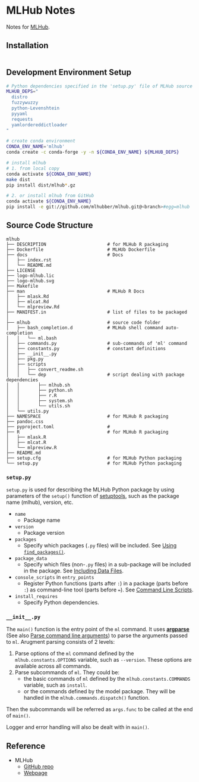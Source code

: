 # MLHub Notes #

Notes for [MLHub](https://github.com/mlhubber/mlhub).


## Installation ##

```bash

```


## Development Environment Setup ##

```bash
# Python dependencies specified in the 'setup.py' file of MLHub source code
MLHUB_DEPS="
  distro
  fuzzywuzzy
  python-Levenshtein
  pyyaml
  requests
  yamlordereddictloader
"

# create conda environment
CONDA_ENV_NAME='mlhub'
conda create -c conda-forge -y -n ${CONDA_ENV_NAME} ${MLHUB_DEPS}

# install mlhub
# 1. from local copy
conda activate ${CONDA_ENV_NAME}
make dist
pip install dist/mlhub*.gz

# 2. or install mlhub from GitHub
conda activate ${CONDA_ENV_NAME}
pip install -e git://github.com/mlhubber/mlhub.git@<branch>#egg=mlhub  # replace <branch> with the actual branch name or commit hash
```


## Source Code Structure ##

```
mlhub
├── DESCRIPTION                       # for MLHub R packaging
├── Dockerfile                        # MLHUb Dockerfile
├── docs                              # Docs
│   ├── index.rst
│   └── README.md
├── LICENSE
├── logo-mlhub.lic
├── logo-mlhub.svg
├── Makefile
├── man                               # MLHub R Docs
│   ├── mlask.Rd
│   ├── mlcat.Rd
│   └── mlpreview.Rd
├── MANIFEST.in                       # list of files to be packaged
│
├── mlhub                             # source code folder
│   ├── bash_completion.d             # MLHub shell command auto-completion
│   │   └── ml.bash
│   ├── commands.py                   # sub-commands of 'ml' command
│   ├── constants.py                  # constant definitions
│   ├── __init__.py
│   ├── pkg.py
│   ├── scripts
│   │   ├── convert_readme.sh
│   │   └── dep                       # script dealing with package dependencies
│   │       ├── mlhub.sh
│   │       ├── python.sh
│   │       ├── r.R
│   │       ├── system.sh
│   │       └── utils.sh
│   └── utils.py
├── NAMESPACE                         # for MLHub R packaging
├── pandoc.css
├── pyproject.toml                    # 
├── R                                 # for MLHub R packaging
│   ├── mlask.R
│   ├── mlcat.R
│   └── mlpreview.R
├── README.md
├── setup.cfg                         # for MLHub Python packaging
└── setup.py                          # for MLHub Python packaging
```

### `setup.py` ###

`setup.py` is used for describing the MLHub Python package by using
parameters of the `setup()` function of
[setuptools](https://setuptools.readthedocs.io/en/latest/setuptools.html),
such as the package name (mlhub), version, etc.
* `name`
    + Package name
* `version`
    + Package version
* `packages`
    + Specify which packages (`.py` files) will be included.  See
      [Using
      `find_packages()`](https://setuptools.readthedocs.io/en/latest/setuptools.html#using-find-packages).
* `package_data`
    + Specify which files (non-`.py` files) in a sub-package will be
      included in the package.  See [Including Data
      Files](https://setuptools.readthedocs.io/en/latest/setuptools.html#including-data-files).
* `console_scripts` in `entry_points`
    + Register Python functions (parts after `:`) in a package (parts
      before `:`) as command-line tool (parts before `=`).  See
      [Command Line
      Scripts](https://python-packaging.readthedocs.io/en/latest/command-line-scripts.html).
* `install_requires`
    + Specify Python dependencies.


### `__init__.py` ###

The `main()` function is the entry point of the `ml` command.  It uses
[**argparse**](https://docs.python.org/3/library/argparse.html) (See
also [Parse command line
arguments](https://github.com/simonzhaoms/tips/blob/master/python/parse-command-line-args.md))
to parse the arguments passed to `ml`.  Arugment parsing consists of 2
levels:
1. Parse options of the `ml` command defined by the
   `mlhub.constants.OPTIONS` variable, such as `--version`.  These
   options are available across all commands.
1. Parse subcommands of `ml`.  They could be:
    + the basic commands of `ml` defined by the
      `mlhub.constants.COMMANDS` variable, such as `install`.
    + or the commands defined by the model package.  They will be
      handled in the `mlhub.commands.dispatch()` function.

Then the subcommands will be referred as `args.func` to be called at
the end of `main()`.

Logger and error handling will also be dealt with in `main()`.



## Reference ##

* MLHub
    + [GitHub repo](https://github.com/mlhubber/mlhub)
    + [Webpage](https://mlhub.ai)

